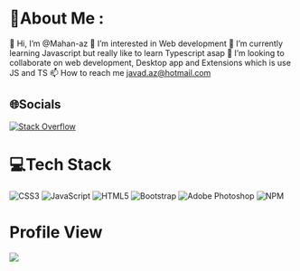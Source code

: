 # 💫About Me :
👋 Hi, I’m @Mahan-az
 👀 I’m interested in Web development
 🌱 I’m currently learning Javascript but really like to learn Typescript asap
 💞️ I’m looking to collaborate on web development, Desktop app and Extensions which is use JS and TS
 📫 How to reach me javad.az@hotmail.com


## 🌐Socials
[![Stack Overflow](https://img.shields.io/badge/-Stackoverflow-FE7A16?logo=stack-overflow&logoColor=white)](https://stackoverflow.com/users/18190779) 

# 💻Tech Stack
![CSS3](https://img.shields.io/badge/css3-%231572B6.svg?style=plastic&logo=css3&logoColor=white) ![JavaScript](https://img.shields.io/badge/javascript-%23323330.svg?style=plastic&logo=javascript&logoColor=%23F7DF1E) ![HTML5](https://img.shields.io/badge/html5-%23E34F26.svg?style=plastic&logo=html5&logoColor=white) ![Bootstrap](https://img.shields.io/badge/bootstrap-%23563D7C.svg?style=plastic&logo=bootstrap&logoColor=white) ![Adobe Photoshop](https://img.shields.io/badge/adobephotoshop-%2331A8FF.svg?style=plastic&logo=adobephotoshop&logoColor=white)
![NPM](https://img.shields.io/badge/NPM-%23000000.svg?style=plastic&logo=npm&logoColor=white)

# Profile View
[![](https://visitcount.itsvg.in/api?id=mahan-az&icon=8&color=8)](https://visitcount.itsvg.in)
